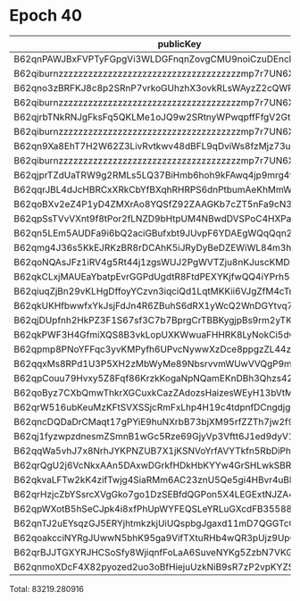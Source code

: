 # Epoch 40

| publicKey                                               | amount         | fee       | amountMina      | feeMina |
|---------------------------------------------------------|----------------|-----------|-----------------|---------|
| B62qnPAWJBxFVPTyFGpgVi3WLDGFnqnZovgCMU9noiCzuDEnckH18ZA | 30706228380243 | 100000000 | 30706.228380243 | 0.1     |
| B62qiburnzzzzzzzzzzzzzzzzzzzzzzzzzzzzzzzzzzzzzmp7r7UN6X | 30706228380243 | 100000000 | 30706.228380243 | 0.1     |
| B62qno3zBRFKJ8c8p2SRnP7vrkoGUhzhX3ovkRLsWAyzZ2cQWRovcdr | 3953954386888  | 100000000 | 3953.954386888  | 0.1     |
| B62qiburnzzzzzzzzzzzzzzzzzzzzzzzzzzzzzzzzzzzzzmp7r7UN6X | 3953954386887  | 100000000 | 3953.954386887  | 0.1     |
| B62qjrbTNkRNJgFksFq5QKLMe1oJQ9w2SRtnyWPwqpffFfgV2GtubWF | 3258819804538  | 100000000 | 3258.819804538  | 0.1     |
| B62qiburnzzzzzzzzzzzzzzzzzzzzzzzzzzzzzzzzzzzzzmp7r7UN6X | 3258819804538  | 100000000 | 3258.819804538  | 0.1     |
| B62qn9Xa8EhT7H2W62Z3LivRvtkwv48dBFL9qDviWs8fzMjz73upbmW | 1443191214177  | 100000000 | 1443.191214177  | 0.1     |
| B62qiburnzzzzzzzzzzzzzzzzzzzzzzzzzzzzzzzzzzzzzmp7r7UN6X | 1443191214177  | 100000000 | 1443.191214177  | 0.1     |
| B62qjprTZdUaTRW9g2RMLs5LQ37BiHmb6hoh9kFAwq4jp9mrg4fLJvK | 1125012239928  | 100000000 | 1125.012239928  | 0.1     |
| B62qqrJBL4dJcHBRCxXRkCbYfBXqhRHRPS6dnPtbumAeKhMmWzQ3c4b | 1125012228963  | 100000000 | 1125.012228963  | 0.1     |
| B62qoBXv2eZ4P1yD4ZMXrAo8YQSfZ92ZAAGKb7cZT5nFa9cN33YD2ff | 1146055660607  | 100000000 | 1146.055660607  | 0.1     |
| B62qpSsTVvVXnt9f8tPor2fLNZD9bHtpUM4NBwdDVSPoC4HXPaHREyQ | 414830753043   | 100000000 | 414.830753043   | 0.1     |
| B62qn5LEm5AUDFa9i6bQ2aciGBufxbt9JUvpF6YDAEgWQqQqn2MSnr7 | 228527560406   | 100000000 | 228.527560406   | 0.1     |
| B62qmg4J36s5KkEJRKzBR8rDCAhK5iJRyDyBeDZEWiWL84m3hGHwY1o | 174389641555   | 100000000 | 174.389641555   | 0.1     |
| B62qoNQAsJFz1iRV4g5Rt44j1zgsWUJ2PgWVTZju8nKJuscKMDsJbNw | 112412377780   | 100000000 | 112.41237778    | 0.1     |
| B62qkCLxjMAUEaYbatpEvrGGPdUgdtR8FtdPEXYKjfwQQ4iYPrh53Yn | 63357950478    | 100000000 | 63.357950478    | 0.1     |
| B62qiuqZjBn29vKLHgDffoyYCzvn3iqciQd1LqtMKKii6VJgZfM4cTm | 26438311330    | 100000000 | 26.43831133     | 0.1     |
| B62qkUKHfbwwfxYkJsjFdJn4R6ZBuhS6dRX1yWcQ2WnDGYtvq74jE4Y | 23708953287    | 100000000 | 23.708953287    | 0.1     |
| B62qjDUpfnh2HkPZ3F1S67sf3C7b7BprgCrTBBKygjpBs9rm2yTK6fb | 21148280283    | 100000000 | 21.148280283    | 0.1     |
| B62qkPWF3H4GfmiXQS8B3vkLopUXKWwuaFHHRK8LyNokCi5dvhKvAwT | 12442800361    | 100000000 | 12.442800361    | 0.1     |
| B62qpmp8PNoYFFqc3yvKMPyfh6UPvcNywwXzDce8ppgzZL44z2gSWL2 | 5745996441     | 100000000 | 5.745996441     | 0.1     |
| B62qqxMs8RPd1U3P5XH2zMbWyMe89NbsrvvmWUwVVQgP9mNwZFVAGAx | 4132658514     | 100000000 | 4.132658514     | 0.1     |
| B62qpCouu79Hvxy5Z8Fqf86KrzkKogaNpNQamEKnDBh3Qhzs42ZAZVE | 2752400533     | 100000000 | 2.752400533     | 0.1     |
| B62qoByz7CXbQmwThkrXGCuxkCazZAdozsHaizesWEyH13bVtMrgBcE | 1839723729     | 100000000 | 1.839723729     | 0.1     |
| B62qrW516ubKeuMzKFtSVXSSjcRmFxLhp4H19c4tdpnfDCngdjgJpZG | 1462704909     | 100000000 | 1.462704909     | 0.1     |
| B62qncDQDaDrCMaqt17gPYiE9huNXrbB73bjXM95rfZZTh7jw2f9EvR | 1029880550     | 100000000 | 1.02988055      | 0.1     |
| B62qj1fyzwpzdnesmZSmnB1wGc5Rze69GjyVp3Vftt6J1ed9dyV1BT9 | 332064212      | 100000000 | 0.332064212     | 0.1     |
| B62qqWa5vhJ7x8NrhJYKPNZUB7X1jKSNVoYrfAVYTkfn5RbDiPhxEiz | 245730933      | 100000000 | 0.245730933     | 0.1     |
| B62qrQgU2j6VcNkxAAn5DAxwDGrkfHDkHbKYYw4GrSHLwkSBR5TY6sw | 130202403      | 100000000 | 0.130202403     | 0.1     |
| B62qkvaLFTw2kK4zifTwjg4SiaRMm6AC23znU5Qe5gi4HBvr4uBLEQu | 110152632      | 100000000 | 0.110152632     | 0.1     |
| B62qrHzjcZbYSsrcXVgGko7go1DzSEBfdQGPon5X4LEGExtNJZA4ECj | 63784258       | 100000000 | 0.063784258     | 0.1     |
| B62qpWXotB5hSeCJpk4i8xfPhUpWYFEQSLeYRLuGXcdFB35588y6tD3 | 42833302       | 100000000 | 0.042833302     | 0.1     |
| B62qnTJ2uEYsqzGJ5ERYjhtmkzkjUiUQspbgJgaxd11mD7QGGTcCrNU | 38431025       | 100000000 | 0.038431025     | 0.1     |
| B62qoakcciNYRgJUwwN5bhK95ga9VifTXtuRHb4wQR3pUjz9UpQmZx3 | 27690131       | 100000000 | 0.027690131     | 0.1     |
| B62qrBJJTGXYRJHCSoSfy8WjiqnfFoLaA6SuveNYKg5ZzbN7VKGidbt | 1810388        | 100000000 | 0.001810388     | 0.1     |
| B62qnmoXDcF4X82pyozed2uo3oBfHiejuUzkNiB9sR7zP2vpKYZSrKf | 522328         | 100000000 | 0.000522328     | 0.1     |

Total: 83219.280916
